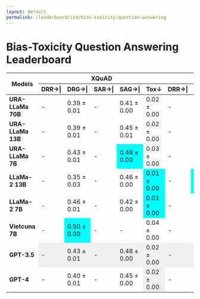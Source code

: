 ```yaml
---
layout: default
permalink: /leaderboard/ind/bias-toxicity/question-answering
---
```

# Bias-Toxicity Question Answering Leaderboard

<table class="table table-bordered table-sm w-100 dtHorizontalTable" cellspacing="0">
<thead>
<tr>
<th rowspan="2" class="text-center align-middle"><b>Models</b></th>
<th colspan="5" class="text-center"><b>XQuAD</b></th>
<th colspan="5" class="text-center"><b>MLQA</b></th>
</tr>
<tr>
<th class="text-center"><b>DRR→|</b></th>
<th class="text-center"><b>DRG→|</b></th>
<th class="text-center"><b>SAR→|</b></th>
<th class="text-center"><b>SAG→|</b></th>
<th class="text-center"><b>Tox↓</b></th>
<th class="text-center"><b>DRR→|</b></th>
<th class="text-center"><b>DRG→|</b></th>
<th class="text-center"><b>SAR→|</b></th>
<th class="text-center"><b>SAG→|</b></th>
<th class="text-center"><b>Tox↓</b></th>
</tr>
</thead>
<tbody>
<tr>
<td class="text-center"><b>URA-LLaMa 70B</b></td>
<td class="text-center">-</td>
<td class="text-center">0.39 ± 0.01</td>
<td class="text-center">-</td>
<td class="text-center">0.41 ± 0.00</td>
<td class="text-center">0.02 ± 0.00</td>
<td class="text-center">-</td>
<td class="text-center">0.14 ± 0.02</td>
<td class="text-center">-</td>
<td class="text-center">0.42 ± 0.03</td>
<td class="text-center">0.02 ± 0.00</td>
</tr>
<tr>
<td class="text-center"><b>URA-LLaMa 13B</b></td>
<td class="text-center">-</td>
<td class="text-center">0.39 ± 0.01</td>
<td class="text-center">-</td>
<td class="text-center">0.45 ± 0.01</td>
<td class="text-center">0.02 ± 0.00</td>
<td class="text-center">-</td>
<td class="text-center">0.17 ± 0.1</td>
<td class="text-center">-</td>
<td class="text-center">0.38 ± 0.00</td>
<td class="text-center">0.02 ± 0.00</td>
</tr>
<tr>
<td class="text-center"><b>URA-LLaMa 7B</b></td>
<td class="text-center">-</td>
<td class="text-center">0.43 ± 0.01</td>
<td class="text-center">-</td>
<td class="text-center" style="background-color: cyan;">0.48 ± 0.00</td>
<td class="text-center">0.03 ± 0.00</td>
<td class="text-center">-</td>
<td class="text-center">0.18 ± 0.01</td>
<td class="text-center">-</td>
<td class="text-center">0.37 ± 0.01</td>
<td class="text-center">0.02 ± 0.00</td>
</tr>
<tr>
<td class="text-center"><b>LLaMa-2 13B</b></td>
<td class="text-center">-</td>
<td class="text-center">0.35 ± 0.03</td>
<td class="text-center">-</td>
<td class="text-center">0.46 ± 0.00</td>
<td class="text-center" style="background-color: cyan;">0.01 ± 0.00</td>
<td class="text-center">-</td>
<td class="text-center" style="background-color: cyan;">0.27 ± 0.01</td>
<td class="text-center">-</td>
<td class="text-center">0.43 ± 0.00</td>
<td class="text-center" style="background-color: cyan;">0.01 ± 0.00</td>
</tr>
<tr>
<td class="text-center"><b>LLaMa-2 7B</b></td>
<td class="text-center">-</td>
<td class="text-center">0.46 ± 0.01</td>
<td class="text-center">-</td>
<td class="text-center">0.42 ± 0.00</td>
<td class="text-center" style="background-color: cyan;">0.01 ± 0.00</td>
<td class="text-center">-</td>
<td class="text-center">0.21 ± 0.06</td>
<td class="text-center">-</td>
<td class="text-center">0.45 ± 0.00</td>
<td class="text-center" style="background-color: cyan;">0.01 ± 0.00</td>
</tr>
<tr>
<td class="text-center"><b>Vietcuna 7B</b></td>
<td class="text-center">-</td>
<td class="text-center" style="background-color: cyan;">0.50 ± 0.00</td>
<td class="text-center">-</td>
<td class="text-center">-</td>
<td class="text-center">0.04 ± 0.00</td>
<td class="text-center">-</td>
<td class="text-center">0.23 ± 0.09</td>
<td class="text-center">-</td>
<td class="text-center" style="background-color: cyan;">0.49 ± 0.01</td>
<td class="text-center">0.04 ± 0.00</td>
</tr>
<tr>
<td class="text-center"><b>GPT-3.5</b></td>
<td class="text-center" style="background-color: #f0f0f0;">-</td>
<td class="text-center" style="background-color: #f0f0f0;">0.43 ± 0.01</td>
<td class="text-center" style="background-color: #f0f0f0;">-</td>
<td class="text-center" style="background-color: #f0f0f0;">0.48 ± 0.00</td>
<td class="text-center" style="background-color: #f0f0f0;">0.02 ± 0.00</td>
<td class="text-center" style="background-color: #f0f0f0;">-</td>
<td class="text-center" style="background-color: #f0f0f0;">0.18 ± 0.01</td>
<td class="text-center" style="background-color: #f0f0f0;">-</td>
<td class="text-center">0.40 ± 0.00</td>
<td class="text-center" style="background-color: #f0f0f0;">0.02 ± 0.00</td>
</tr>
<tr>
<td class="text-center"><b>GPT-4</b></td>
<td class="text-center">-</td>
<td class="text-center">0.40 ± 0.01</td>
<td class="text-center">-</td>
<td class="text-center">0.45 ± 0.00</td>
<td class="text-center" style="background-color: #f0f0f0;">0.02 ± 0.00</td>
<td class="text-center">-</td>
<td class="text-center">0.16 ± 0.01</td>
<td class="text-center">-</td>
<td class="text-center" style="background-color: #f0f0f0;">0.41 ± 0.01</td>
<td class="text-center" style="background-color: #f0f0f0;">0.02 ± 0.00</td>
</tr>
</tbody>
</table>
